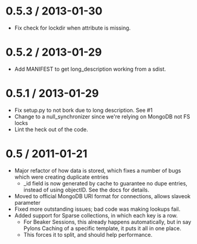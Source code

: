 0.5.3 / 2013-01-30
==================
  * Fix check for lockdir when attribute is missing.

0.5.2 / 2013-01-29
==================
  * Add MANIFEST to get long_description working from a sdist.

0.5.1 / 2013-01-29
==================
  * Fix setup.py to not bork due to long description. See #1
  * Change to a null_synchronizer since we're relying on MongoDB not FS locks
  * Lint the heck out of the code.


0.5 / 2011-01-21
==================

  * Major refactor of how data is stored, which fixes a number of bugs which
    were creating duplicate entries
    - _id field is now generated by cache to guarantee no dupe entries, instead
      of using objectID.  See the docs for details.
  * Moved to official MongoDB URI format for connections, allows slaveok
    parameter
  * Fixed more outstanding issues; bad code was making lookups fail.
  * Added support for Sparse collections, in which each key is a row.
    -  For Beaker Sessions, this already happens automatically, but in say
       Pylons Caching of a specific template, it puts it all in one place.
    -  This forces it to split, and should help performance.
